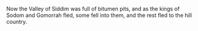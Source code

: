Now the Valley of Siddim was full of bitumen pits, and as the kings of Sodom and Gomorrah fled, some fell into them, and the rest fled to the hill country.
